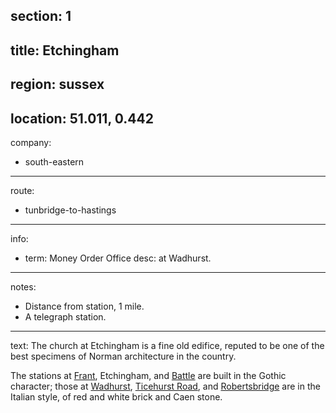 section: 1
----
title: Etchingham
----
region: sussex
----
location: 51.011, 0.442
----
company:
- south-eastern
----
route:
- tunbridge-to-hastings
----
info:
- term: Money Order Office
  desc: at Wadhurst.
----
notes:
- Distance from station, 1 mile.
- A telegraph station.
----
text: The church at Etchingham is a fine old edifice, reputed to be one of the best specimens of Norman architecture in the country.

The stations at [Frant](/stations/frant), Etchingham, and [Battle](/stations/battle) are built in the Gothic character; those at [Wadhurst](/stations/wadhurst), [Ticehurst Road](/stations/ticehurst-road), and [Robertsbridge](/stations/robertsbridge) are in the Italian style, of red and white brick and Caen stone.
